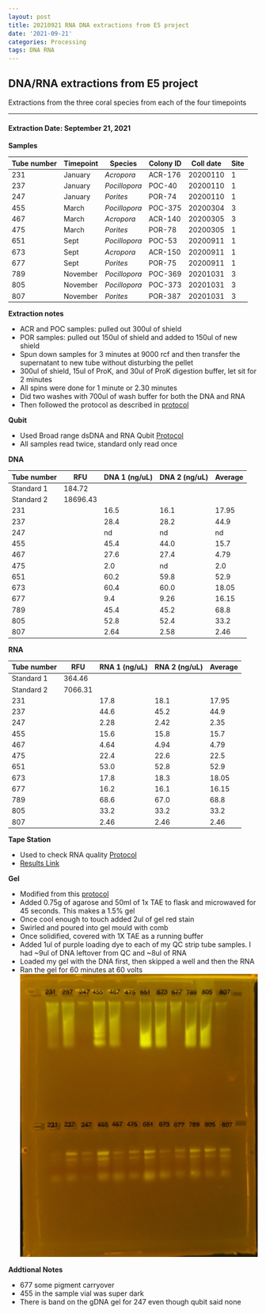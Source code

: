 ```yaml
---
layout: post
title: 20210921 RNA DNA extractions from E5 project
date: '2021-09-21'
categories: Processing
tags: DNA RNA
---
```


## DNA/RNA extractions from E5 project

Extractions from the three coral species from each of the four timepoints

---

#### Extraction Date: September 21, 2021 
**Samples**

| Tube number 	| Timepoint	   	| Species	    | Colony ID 	| Coll date		| Site       	|
|-------------	|------------	|-------------	|-------------	|-------------	|-------------	|
| 231		 	| January	 	| *Acropora*	| ACR-176      	| 20200110   	| 1				|
| 237			| January	 	| *Pocillopora*	| POC-40	    | 20200110		| 1				|
| 247		 	| January	  	| *Porites*		| POR-74     	| 20200110  	| 1				|
| 455		 	| March		 	| *Pocillopora*	| POC-375     	| 20200304   	| 3				|
| 467			| March 		| *Acropora*	| ACR-140	    | 20200305		| 3				|
| 475		 	| March	  		| *Porites*		| POR-78    	| 20200305  	| 1				|
| 651		 	| Sept		 	| *Pocillopora* | POC-53      	| 20200911   	| 1				|
| 673			| Sept	 		| *Acropora*	| ACR-150	    | 20200911		| 1				|
| 677		 	| Sept		  	| *Porites*		| POR-75     	| 20200911  	| 1				|
| 789		 	| November	 	| *Pocillopora* | POC-369   	| 20201031   	| 3				|
| 805			| November	 	| *Pocillopora*	| POC-373	    | 20201031		| 3				|
| 807		 	| November	  	| *Porites*		| POR-387    	| 20201031  	| 3				|

**Extraction notes**
 - ACR and POC samples: pulled out 300ul of shield
 - POR samples: pulled out 150ul of shield and added to 150ul of new shield 
 - Spun down samples for 3 minutes at 9000 rcf and then transfer the supernatant to new tube without disturbing the pellet
 - 300ul of shield, 15ul of ProK, and 30ul of ProK digestion buffer, let sit for 2 minutes
 - All spins were done for 1 minute or 2.30 minutes
 - Did two washes with 700ul of wash buffer for both the DNA and RNA
 - Then followed the protocol as described in [protocol](https://github.com/emmastrand/EmmaStrand_Notebook/blob/master/_posts/2019-05-31-Zymo-Duet-RNA-DNA-Extraction-Protocol.md)


**Qubit**
 - Used Broad range dsDNA and RNA Qubit [Protocol](https://meschedl.github.io/MESPutnam_Open_Lab_Notebook/Qubit-Protocol/)
 - All samples read twice, standard only read once
 
**DNA**

| Tube number 	| RFU		   	| DNA 1 (ng/uL) | DNA 2 (ng/uL) | Average     	|
|-------------	|------------	|-------------	|-------------	|-------------	|
| Standard 1  	| 184.72	 	| 		      	| 		      	|	         	|
| Standard 2 	| 18696.43	 	| 		    	| 		    	| 	        	|
| 231		 	|		     	| 16.5	     	| 16.1	     	| 17.95        	|
| 237		 	| 			   	| 28.4      	| 28.2        	| 44.9         	|
| 247		  	|		     	| nd        	| nd        	| nd        	|
| 455		 	| 			   	| 45.4        	| 44.0        	| 15.7        	|
| 467		  	|		     	| 27.6       	| 27.4         	| 4.79        	|
| 475		 	| 			   	| 2.0        	| nd        	| 2.0         	|
| 651		  	|		     	| 60.2       	| 59.8        	| 52.9        	|
| 673		 	| 			   	| 60.4        	| 60.0         	| 18.05        	|
| 677		  	|		     	| 9.4        	| 9.26         	| 16.15        	|
| 789		 	| 			   	| 45.4        	| 45.2         	| 68.8        	|
| 805		  	|		     	| 52.8        	| 52.4        	| 33.2        	|
| 807		 	| 			   	| 2.64        	| 2.58         	| 2.46        	|


**RNA**


| Tube number 	| RFU		   	| RNA 1 (ng/uL) | RNA 2 (ng/uL) | Average     	|
|-------------	|------------	|-------------	|-------------	|-------------	|
| Standard 1  	| 364.46	 	| 		      	| 		      	|	         	|
| Standard 2 	| 7066.31	 	| 		    	| 		    	| 	        	|
| 231		 	|		     	| 17.8	     	| 18.1	     	| 17.95        	|
| 237		 	| 			   	| 44.6      	| 45.2        	| 44.9         	|
| 247		  	|		     	| 2.28        	| 2.42        	| 2.35        	|
| 455		 	| 			   	| 15.6        	| 15.8        	| 15.7        	|
| 467		  	|		     	| 4.64       	| 4.94         	| 4.79        	|
| 475		 	| 			   	| 22.4        	| 22.6        	| 22.5         	|
| 651		  	|		     	| 53.0       	| 52.8        	| 52.9        	|
| 673		 	| 			   	| 17.8        	| 18.3         	| 18.05        	|
| 677		  	|		     	| 16.2        	| 16.1         	| 16.15        	|
| 789		 	| 			   	| 68.6        	| 67.0         	| 68.8        	|
| 805		  	|		     	| 33.2        	| 33.2        	| 33.2        	|
| 807		 	| 			   	| 2.46        	| 2.46         	| 2.46        	|


**Tape Station**
 - Used to check RNA quality [Protocol](https://meschedl.github.io/MESPutnam_Open_Lab_Notebook/RNA-TapeStation-Protocol/) 
 - [Results Link](https://github.com/Kterpis/Putnam_Lab_Notebook/blob/3fd1cb8a1f325066dad0e6724f2a01a127019830/images/tape_station/2021-09-21%20-%2014.20.16.pdf)

**Gel**
 - Modified from this [protocol](https://meschedl.github.io/MESPutnam_Open_Lab_Notebook/Gel-Protocol/)
 - Added 0.75g of agarose and 50ml of 1x TAE to flask and microwaved for 45 seconds. This makes a 1.5% gel
 - Once cool enough to touch added 2ul of gel red stain
 - Swirled and poured into gel mould with comb
 - Once solidified, covered with 1X TAE as a running buffer
 - Added 1ul of purple loading dye to each of my QC strip tube samples. I had ~9ul of DNA leftover from QC and ~8ul of RNA
 - Loaded my gel with the DNA first, then skipped a well and then the RNA
 - Ran the gel for 60 minutes at 60 volts
 ![20210921_gel.jpg](https://github.com/Kterpis/Putnam_Lab_Notebook/blob/master/images/gels/20210921_gel.jpg?raw=true)
 
 **Addtional Notes**
  - 677 some pigment carryover
  - 455 in the sample vial was super dark
  - There is band on the gDNA gel for 247 even though qubit said none
